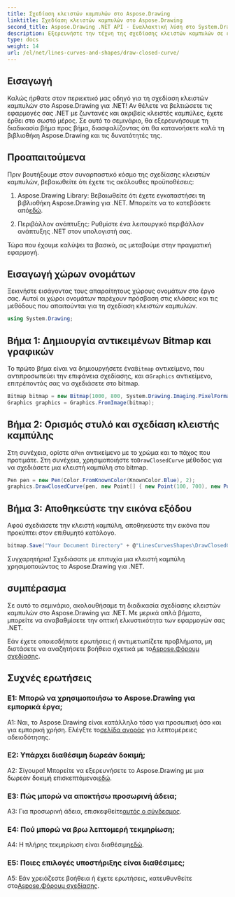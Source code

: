 ```yaml
---
title: Σχεδίαση κλειστών καμπυλών στο Aspose.Drawing
linktitle: Σχεδίαση κλειστών καμπυλών στο Aspose.Drawing
second_title: Aspose.Drawing .NET API - Εναλλακτική λύση στο System.Drawing.Common
description: Εξερευνήστε την τέχνη της σχεδίασης κλειστών καμπυλών σε εφαρμογές .NET με το Aspose.Drawing. Ανεβάστε τα γραφικά σας χωρίς κόπο.
type: docs
weight: 14
url: /el/net/lines-curves-and-shapes/draw-closed-curve/
---
```

## Εισαγωγή

Καλώς ήρθατε στον περιεκτικό μας οδηγό για τη σχεδίαση κλειστών καμπυλών στο Aspose.Drawing για .NET! Αν θέλετε να βελτιώσετε τις εφαρμογές σας .NET με ζωντανές και ακριβείς κλειστές καμπύλες, έχετε έρθει στο σωστό μέρος. Σε αυτό το σεμινάριο, θα εξερευνήσουμε τη διαδικασία βήμα προς βήμα, διασφαλίζοντας ότι θα κατανοήσετε καλά τη βιβλιοθήκη Aspose.Drawing και τις δυνατότητές της.

## Προαπαιτούμενα

Πριν βουτήξουμε στον συναρπαστικό κόσμο της σχεδίασης κλειστών καμπυλών, βεβαιωθείτε ότι έχετε τις ακόλουθες προϋποθέσεις:

1.  Aspose.Drawing Library: Βεβαιωθείτε ότι έχετε εγκαταστήσει τη βιβλιοθήκη Aspose.Drawing για .NET. Μπορείτε να το κατεβάσετε από[εδώ](https://releases.aspose.com/drawing/net/).

2. Περιβάλλον ανάπτυξης: Ρυθμίστε ένα λειτουργικό περιβάλλον ανάπτυξης .NET στον υπολογιστή σας.

Τώρα που έχουμε καλύψει τα βασικά, ας μεταβούμε στην πραγματική εφαρμογή.

## Εισαγωγή χώρων ονομάτων

Ξεκινήστε εισάγοντας τους απαραίτητους χώρους ονομάτων στο έργο σας. Αυτοί οι χώροι ονομάτων παρέχουν πρόσβαση στις κλάσεις και τις μεθόδους που απαιτούνται για τη σχεδίαση κλειστών καμπυλών.

```csharp
using System.Drawing;
```

## Βήμα 1: Δημιουργία αντικειμένων Bitmap και γραφικών

 Το πρώτο βήμα είναι να δημιουργήσετε ένα`Bitmap` αντικείμενο, που αντιπροσωπεύει την επιφάνεια σχεδίασης, και α`Graphics` αντικείμενο, επιτρέποντάς σας να σχεδιάσετε στο bitmap.

```csharp
Bitmap bitmap = new Bitmap(1000, 800, System.Drawing.Imaging.PixelFormat.Format32bppPArgb);
Graphics graphics = Graphics.FromImage(bitmap);
```

## Βήμα 2: Ορισμός στυλό και σχεδίαση κλειστής καμπύλης

 Στη συνέχεια, ορίστε α`Pen` αντικείμενο με το χρώμα και το πάχος που προτιμάτε. Στη συνέχεια, χρησιμοποιήστε το`DrawClosedCurve` μέθοδος για να σχεδιάσετε μια κλειστή καμπύλη στο bitmap.

```csharp
Pen pen = new Pen(Color.FromKnownColor(KnownColor.Blue), 2);
graphics.DrawClosedCurve(pen, new Point[] { new Point(100, 700), new Point(350, 600), new Point(500, 500), new Point(650, 600), new Point(900, 700) });
```

## Βήμα 3: Αποθηκεύστε την εικόνα εξόδου

Αφού σχεδιάσετε την κλειστή καμπύλη, αποθηκεύστε την εικόνα που προκύπτει στον επιθυμητό κατάλογο.

```csharp
bitmap.Save("Your Document Directory" + @"LinesCurvesShapes\DrawClosedCurve_out.png");
```

Συγχαρητήρια! Σχεδιάσατε με επιτυχία μια κλειστή καμπύλη χρησιμοποιώντας το Aspose.Drawing για .NET.

## συμπέρασμα

Σε αυτό το σεμινάριο, ακολουθήσαμε τη διαδικασία σχεδίασης κλειστών καμπυλών στο Aspose.Drawing για .NET. Με μερικά απλά βήματα, μπορείτε να αναβαθμίσετε την οπτική ελκυστικότητα των εφαρμογών σας .NET.

 Εάν έχετε οποιεσδήποτε ερωτήσεις ή αντιμετωπίζετε προβλήματα, μη διστάσετε να αναζητήσετε βοήθεια σχετικά με το[Aspose.Φόρουμ σχεδίασης](https://forum.aspose.com/c/diagram/17).

## Συχνές ερωτήσεις

### Ε1: Μπορώ να χρησιμοποιήσω το Aspose.Drawing για εμπορικά έργα;

 A1: Ναι, το Aspose.Drawing είναι κατάλληλο τόσο για προσωπική όσο και για εμπορική χρήση. Ελέγξτε το[σελίδα αγοράς](https://purchase.aspose.com/buy) για λεπτομέρειες αδειοδότησης.

### Ε2: Υπάρχει διαθέσιμη δωρεάν δοκιμή;

 Α2: Σίγουρα! Μπορείτε να εξερευνήσετε το Aspose.Drawing με μια δωρεάν δοκιμή επισκεπτόμενοι[εδώ](https://releases.aspose.com/).

### Ε3: Πώς μπορώ να αποκτήσω προσωρινή άδεια;

 A3: Για προσωρινή άδεια, επισκεφθείτε[αυτός ο σύνδεσμος](https://purchase.aspose.com/temporary-license/).

### Ε4: Πού μπορώ να βρω λεπτομερή τεκμηρίωση;

 A4: Η πλήρης τεκμηρίωση είναι διαθέσιμη[εδώ](https://reference.aspose.com/drawing/net/).

### Ε5: Ποιες επιλογές υποστήριξης είναι διαθέσιμες;

 A5: Εάν χρειάζεστε βοήθεια ή έχετε ερωτήσεις, κατευθυνθείτε στο[Aspose.Φόρουμ σχεδίασης](https://forum.aspose.com/c/diagram/17).